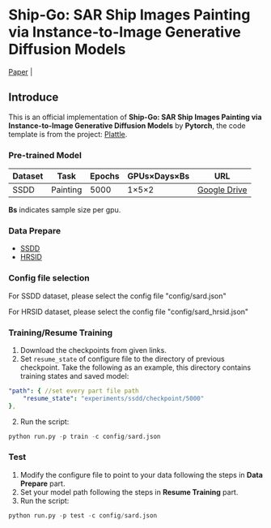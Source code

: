 # Ship-Go: SAR Ship Images Painting via Instance-to-Image Generative Diffusion Models

[Paper](... ) | 
## Introduce

This is an official implementation of **Ship-Go: SAR Ship Images Painting via Instance-to-Image Generative Diffusion Models** by **Pytorch**, the code template is from the project: [Plattle](https://github.com/Janspiry/Palette-Image-to-Image-Diffusion-Models).

### Pre-trained Model

| Dataset   | Task       |  Epochs    | GPUs×Days×Bs | URL                                                          |
| --------- | ---------- | ---------- | ------------ | ------------------------------------------------------------ |
| SSDD      | Painting   | 5000       | 1×5×2        | [Google Drive](https://drive.google.com/drive/folders/1ZhGBmnmGNdDClcEhsAUMR3SdxK3IM-PQ) |

**Bs** indicates sample size per gpu.

### Data Prepare

- [SSDD](https://github.com/TianwenZhang0825/Official-SSDD)
- [HRSID](https://github.com/chaozhong2010/HRSID) 

### Config file selection
For SSDD dataset, please select the config file "config/sard.json"

For HRSID dataset, please select the config file "config/sard_hrsid.json"

### Training/Resume Training
1. Download the checkpoints from given links.
2. Set `resume_state` of configure file to the directory of previous checkpoint. Take the following as an example, this directory contains training states and saved model:

```yaml
"path": { //set every part file path
	"resume_state": "experiments/ssdd/checkpoint/5000" 
},
```
2. Run the script:

```python
python run.py -p train -c config/sard.json
```

### Test

1. Modify the configure file to point to your data following the steps in **Data Prepare** part.
2. Set your model path following the steps in **Resume Training** part.
3. Run the script:
```python
python run.py -p test -c config/sard.json
```

